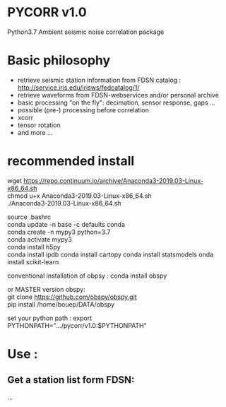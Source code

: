 # PYCORR v1.0 #

Python3.7
Ambient seismic noise correlation package

# Basic philosophy
- retrieve seismic station information from FDSN catalog : http://service.iris.edu/irisws/fedcatalog/1/
- retrieve waveforms from FDSN-webservices and/or personal archive
- basic processing "on the fly": decimation, sensor response, gaps ...
- possible (pre-) processing before correlation
- xcorr
- tensor rotation
- and more ...

# recommended install

wget https://repo.continuum.io/archive/Anaconda3-2019.03-Linux-x86_64.sh  
chmod u+x  Anaconda3-2019.03-Linux-x86_64.sh  
./Anaconda3-2019.03-Linux-x86_64.sh  

source .bashrc  
conda update -n base -c defaults conda  
conda create -n mypy3 python=3.7  
conda activate mypy3  
conda install h5py  
conda install ipdb
conda install cartopy 
conda install statsmodels
onda install scikit-learn

conventional installation of obpsy :
conda install obspy  

or MASTER version obspy:  
git clone https://github.com/obspy/obspy.git  
pip install /home/bouep/DATA/obspy  


set your python path :
export PYTHONPATH=".../pycorr/v1.0:$PYTHONPATH"


# Use :

## Get a station list form FDSN:

...